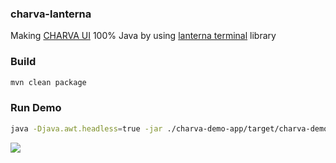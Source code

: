 ### charva-lanterna
Making [CHARVA UI](http://sourceforge.net/projects/charva/) 100% Java by using [lanterna terminal](https://github.com/mabe02/lanterna) library

### Build
```bash
mvn clean package
```

### Run Demo 
```bash
java -Djava.awt.headless=true -jar ./charva-demo-app/target/charva-demo.jar
```
![](https://github.com/viktor-podzigun/charva-lanterna/blob/master/charva-demo-app/doc/screenshot.png)
